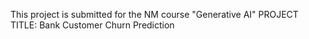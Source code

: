 This project is submitted for the NM course "Generative AI"
PROJECT TITLE: Bank Customer Churn Prediction 
